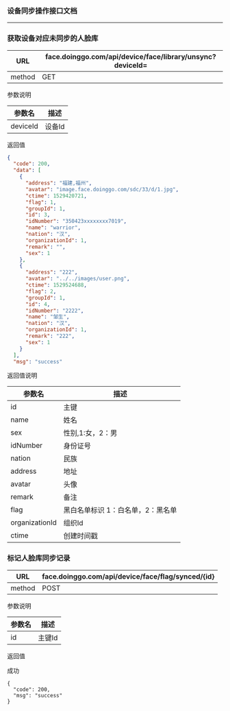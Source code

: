 ### 设备同步操作接口文档 ###

----

### 获取设备对应未同步的人脸库

|URL|face.doinggo.com/api/device/face/library/unsync?deviceId=|
|---|---|
|method|GET|

参数说明

|参数名|描述|
|---|---|
|deviceId|设备Id|

返回值

```json
{
  "code": 200,
  "data": [
    {
      "address": "福建,福州",
      "avatar": "image.face.doinggo.com/sdc/33/d/1.jpg",
      "ctime": 1529420721,
      "flag": 1,
      "groupId": 1,
      "id": 3,
      "idNumber": "350423xxxxxxxx7019",
      "name": "warrior",
      "nation": "汉",
      "organizationId": 1,
      "remark": "",
      "sex": 1
    },
    {
      "address": "222",
      "avatar": "../../images/user.png",
      "ctime": 1529524688,
      "flag": 2,
      "groupId": 1,
      "id": 4,
      "idNumber": "2222",
      "name": "邹生",
      "nation": "汉",
      "organizationId": 1,
      "remark": "222",
      "sex": 1
    }
  ],
  "msg": "success"
```

返回值说明

|参数名|描述|
|----|---|
|id|主键|
|name|姓名|
|sex|性别,1:女，2：男|
|idNumber|身份证号|
|nation|民族|
|address|地址|
|avatar|头像|
|remark|备注|
|flag| 黑白名单标识 1：白名单，2：黑名单|
|organizationId|组织Id|
|ctime|创建时间戳|

### 标记人脸库同步记录

|URL|face.doinggo.com/api/device/face/flag/synced/{id}|
|---|---|
|method|POST||

参数说明

|参数名|描述|
|---|---|
|id|主键Id|


返回值

成功

```
{
  "code": 200,
  "msg": "success"
}
```